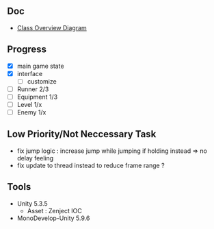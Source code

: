 ## Doc
- [Class Overview Diagram](https://www.lucidchart.com/invitations/accept/9b67298b-53b3-4a22-b0aa-23e574db00b3)

## Progress
- [x] main game state
- [x] interface
   + [ ] customize
- [ ] Runner 2/3
- [ ] Equipment 1/3
- [ ] Level 1/x
- [ ] Enemy 1/x

## Low Priority/Not Neccessary Task
- fix jump logic : increase jump while jumping if holding instead => no delay feeling
- fix update to thread instead to reduce frame range ?

## Tools
- Unity 5.3.5
   + Asset : Zenject IOC
- MonoDevelop-Unity 5.9.6


